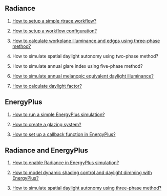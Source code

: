 ## Radiance

1. [How to setup a simple rtrace workflow?](guide_rad1.md)

2. [How to setup a workflow configuration?](guide_rad2.md)

3. [How to calculate workplane illuminance and edgps using three-phase method?](guide_rad3.md)

4. How to simulate spatial daylight autonomy using two-phase method?

5. How to simulate annual glare index using five-phase method?

6. [How to simulate annual melanopic equivalent daylight illuminance?](guide_rad6.md)

7. [How to calculate daylight factor?](guide_rad7.md)

## EnergyPlus

1. [How to run a simple EnergyPlus simulation?](guide_ep1.md)

2. [How to create a glazing system?](guide_ep2.md)

3. [How to set up a callback function in EnergyPlus?](guide_ep3.md)

## Radiance and EnergyPlus

1. [How to enable Radiance in EnergyPlus simulation?](guide_radep1.md)

2. [How to model dynamic shading control and daylight dimming with EnergyPlus?](guide_radep2.md)

3. [How to simulate spatial daylight autonomy using three-phase method?](guide_radep3.md)


